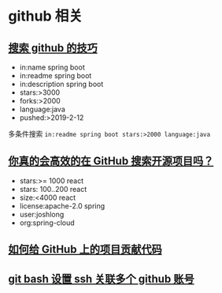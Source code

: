 # github 相关

## [搜索 github 的技巧](https://www.jianshu.com/p/1a27845b0e5d)

-   in:name spring boot
-   in:readme spring boot
-   in:description spring boot
-   stars:>3000
-   forks:>2000
-   language:java
-   pushed:>2019-2-12

多条件搜索 `in:readme spring boot stars:>2000 language:java`

## [你真的会高效的在 GitHub 搜索开源项目吗？](https://www.jianshu.com/p/c2c1d7056b27)

-   stars:>= 1000 react
-   stars: 100..200 react
-   size:<4000 react
-   license:apache-2.0 spring
-   user:joshlong
-   org:spring-cloud

## [如何给 GitHub 上的项目贡献代码](https://yelog.org/2016/10/13/contributing-to-open-source-on-github/)

## [git bash 设置 ssh 关联多个 github 账号](https://yelog.org/2016/09/30/computer-mutiple-github-account/)
